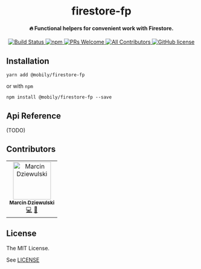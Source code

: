 <h1 align="center">
  firestore-fp
</h1>

<h4 align="center">
  🔥 Functional helpers for convenient work with Firestore.
</h4>

<p align="center">
  <a href="https://travis-ci.com/mobily/firestore-fp">
    <img src="https://img.shields.io/travis/com/mobily/firestore-fp.svg?style=flat-square" alt="Build Status" />
  </a>
  <a href="https://www.npmjs.com/package/@mobily/firestore-fp">
    <img src="https://img.shields.io/npm/v/@mobily/firestore-fp.svg?style=flat-square" alt="npm" />
  </a>
  <a href="http://makeapullrequest.com">
    <img src="https://img.shields.io/badge/PRs-welcome-brightgreen.svg?style=flat-square" alt="PRs Welcome" />
  </a>
  <a href="#contributors">
    <img src="https://img.shields.io/badge/all_contributors-1-orange.svg?style=flat-square" alt="All Contributors" />
  </a>
  <a href="https://github.com/mobily/firestore-fp/blob/master/LICENSE">
    <img src="https://img.shields.io/badge/license-MIT-blue.svg?style=flat-square" alt="GitHub license" />
  </a>
</p>

## Installation

```shell
yarn add @mobily/firestore-fp
```

or with `npm`

```shell
npm install @mobily/firestore-fp --save
```

## Api Reference

(TODO)

## Contributors

<!-- ALL-CONTRIBUTORS-LIST:START - Do not remove or modify this section -->
<!-- prettier-ignore -->
<table><tr><td align="center"><a href="https://twitter.com/__marcin_"><img src="https://avatars1.githubusercontent.com/u/1467712?v=4" width="100px;" alt="Marcin Dziewulski"/><br /><sub><b>Marcin Dziewulski</b></sub></a><br /><a href="https://github.com/mobily/firestore-fp/commits?author=mobily" title="Code">💻</a> <a href="https://github.com/mobily/firestore-fp/commits?author=mobily" title="Documentation">📖</a></td></tr></table>

<!-- ALL-CONTRIBUTORS-LIST:END -->

## License

The MIT License.

See [LICENSE](LICENSE)
